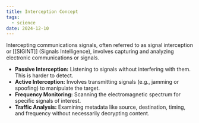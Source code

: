 ```yaml
---
title: Interception Concept
tags:
  - science
date: 2024-12-10
---
```


Intercepting communications signals, often referred to as signal interception or [[SIGINT]] (Signals Intelligence), involves capturing and analyzing electronic communications or signals.

- **Passive Interception:** Listening to signals without interfering with them. This is harder to detect.
- **Active Interception:** Involves transmitting signals (e.g., jamming or spoofing) to manipulate the target.
- **Frequency Monitoring:** Scanning the electromagnetic spectrum for specific signals of interest.
- **Traffic Analysis:** Examining metadata like source, destination, timing, and frequency without necessarily decrypting content.